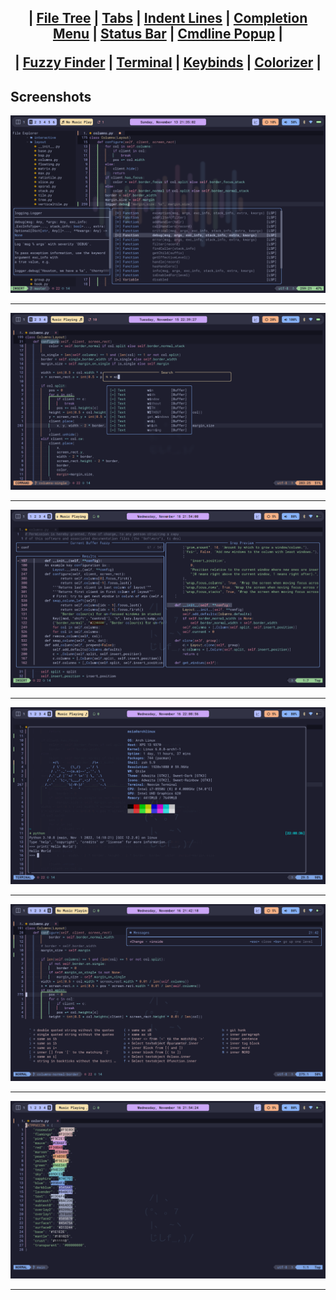 ## <p align="center">|    <a href="https://github.com/nvim-tree/nvim-tree.lua">File Tree</a>    |    <a href="https://github.com/akinsho/bufferline.nvim">Tabs</a>    |    <a href="https://github.com/lukas-reineke/indent-blankline.nvim">Indent Lines</a>    |    <a href="https://github.com/hrsh7th/nvim-cmp">Completion Menu</a>    |    <a href="https://github.com/nvim-lualine/lualine.nvim">Status Bar</a>    |    <a href="https://github.com/folke/noice.nvim">Cmdline Popup</a>    |</p><p align="center">|    <a href="https://github.com/nvim-telescope/telescope.nvim">Fuzzy Finder</a>    |    <a href="https://github.com/akinsho/toggleterm.nvim">Terminal</a>    |    <a href="https://github.com/folke/which-key.nvim">Keybinds</a>    |    <a href="https://github.com/norcalli/nvim-colorizer.lua">Colorizer</a>    |</p>

## Screenshots

<img src="screenshots/tree-cmp.png">
<hr>

<img src="screenshots/noice.png">
<hr>

<img src="screenshots/telescope.png">
<hr>
 
<img src="screenshots/toggleterm.png">
<hr>
 
<img src="screenshots/whichkey.png">
<hr>
 
<img src="screenshots/colorizer.png">
<hr>
